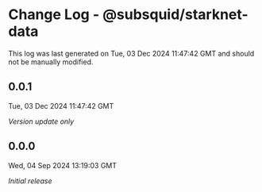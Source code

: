 # Change Log - @subsquid/starknet-data

This log was last generated on Tue, 03 Dec 2024 11:47:42 GMT and should not be manually modified.

## 0.0.1
Tue, 03 Dec 2024 11:47:42 GMT

_Version update only_

## 0.0.0
Wed, 04 Sep 2024 13:19:03 GMT

_Initial release_

